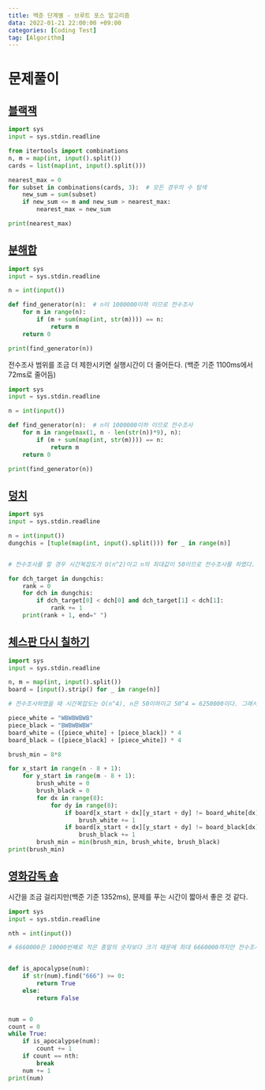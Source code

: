 ```yaml
---
title: 백준 단계별 - 브루트 포스 알고리즘
data: 2022-01-21 22:00:00 +09:00
categories: [Coding Test]
tag: [Algorithm]
---
```


# 문제풀이
## [블랙잭](https://www.acmicpc.net/problem/2798)
```python
import sys
input = sys.stdin.readline

from itertools import combinations
n, m = map(int, input().split())
cards = list(map(int, input().split()))

nearest_max = 0
for subset in combinations(cards, 3):  # 모든 경우의 수 탐색
    new_sum = sum(subset)
    if new_sum <= m and new_sum > nearest_max:
        nearest_max = new_sum

print(nearest_max)
```


## [분해합](https://www.acmicpc.net/problem/2231)
```python
import sys
input = sys.stdin.readline

n = int(input())

def find_generator(n):  # n이 1000000이하 이므로 전수조사
    for m in range(n):
        if (m + sum(map(int, str(m)))) == n:
            return m
    return 0

print(find_generator(n))
```

전수조사 범위를 조금 더 제한시키면 실행시간이 더 줄어든다. (백준 기준 1100ms에서 72ms로 줄어듬)

```python
import sys
input = sys.stdin.readline

n = int(input())

def find_generator(n):  # n이 1000000이하 이므로 전수조사
    for m in range(max(1, n - len(str(n))*9), n):
        if (m + sum(map(int, str(m)))) == n:
            return m
    return 0

print(find_generator(n))
```


## [덩치](https://www.acmicpc.net/problem/7568)
```python
import sys
input = sys.stdin.readline

n = int(input())
dungchis = [tuple(map(int, input().split())) for _ in range(n)]


# 전수조사를 할 경우 시간복잡도가 O(n^2)이고 n의 최대값이 50이므로 전수조사를 하였다.

for dch_target in dungchis:
    rank = 0
    for dch in dungchis:
        if dch_target[0] < dch[0] and dch_target[1] < dch[1]:
            rank += 1
    print(rank + 1, end=" ")
```


## [체스판 다시 칠하기](https://www.acmicpc.net/problem/1018)
```python
import sys
input = sys.stdin.readline

n, m = map(int, input().split())
board = [input().strip() for _ in range(n)]

# 전수조사하였을 때 시간복잡도는 O(n^4), n은 50이하이고 50^4 = 6250000이다. 그래서 전수조사를 진행했다.

piece_white = "WBWBWBWB"
piece_black = "BWBWBWBW"
board_white = ([piece_white] + [piece_black]) * 4
board_black = ([piece_black] + [piece_white]) * 4

brush_min = 8*8

for x_start in range(n - 8 + 1):
    for y_start in range(m - 8 + 1):
        brush_white = 0
        brush_black = 0
        for dx in range(8):
            for dy in range(8):
                if board[x_start + dx][y_start + dy] != board_white[dx][dy]:
                    brush_white += 1
                if board[x_start + dx][y_start + dy] != board_black[dx][dy]:
                    brush_black += 1
        brush_min = min(brush_min, brush_white, brush_black)
print(brush_min)
```


## [영화감독 숌](https://www.acmicpc.net/problem/1436)

시간을 조금 걸리지만(백준 기준 1352ms), 문제를 푸는 시간이 짧아서 좋은 것 같다.
```python
import sys
input = sys.stdin.readline

nth = int(input())

# 6660000은 10000번째로 작은 종말의 숫자보다 크기 때문에 최대 6660000까지만 전수조사를 하면 문제를 풀 수 있다.


def is_apocalypse(num):
    if str(num).find("666") >= 0:
        return True
    else:
        return False


num = 0
count = 0
while True:
    if is_apocalypse(num):
        count += 1
    if count == nth:
        break
    num += 1
print(num)
```
